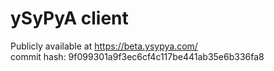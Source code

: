 # ySyPyA client

Publicly available at https://beta.ysypya.com/  
commit hash: 9f099301a9f3ec6cf4c117be441ab35e6b336fa8